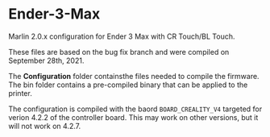# Ender-3-Max 
Marlin 2.0.x configuration for Ender 3 Max with CR Touch/BL Touch.

These files are based on the bug fix branch and were compiled on September 28th, 2021.

The **Configuration** folder containsthe files needed to compile the firmware. The bin folder contains a pre-compiled binary that can be applied to the printer.

The configuration is compiled with the baord `BOARD_CREALITY_V4` targeted for verion 4.2.2 of the controller board. This may work on other versions, but it will not work on 4.2.7.
